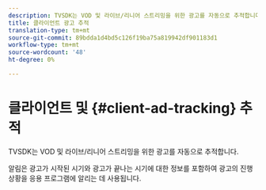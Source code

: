 ```yaml
---
description: TVSDK는 VOD 및 라이브/리니어 스트리밍을 위한 광고를 자동으로 추적합니다.
title: 클라이언트 광고 추적
translation-type: tm+mt
source-git-commit: 89bdda1d4bd5c126f19ba75a819942df901183d1
workflow-type: tm+mt
source-wordcount: '48'
ht-degree: 0%

---
```



# 클라이언트 및 {#client-ad-tracking} 추적

TVSDK는 VOD 및 라이브/리니어 스트리밍을 위한 광고를 자동으로 추적합니다.

알림은 광고가 시작된 시기와 광고가 끝나는 시기에 대한 정보를 포함하여 광고의 진행 상황을 응용 프로그램에 알리는 데 사용됩니다.